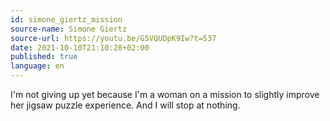 ```yaml
---
id: simone_giertz_mission
source-name: Simone Giertz
source-url: https://youtu.be/G5VQUDpK9Iw?t=537
date: 2021-10-10T21:10:28+02:00
published: true
language: en
---
```


I'm not giving up yet because I'm a woman on a mission to slightly improve her jigsaw puzzle experience. And I will stop at nothing.
